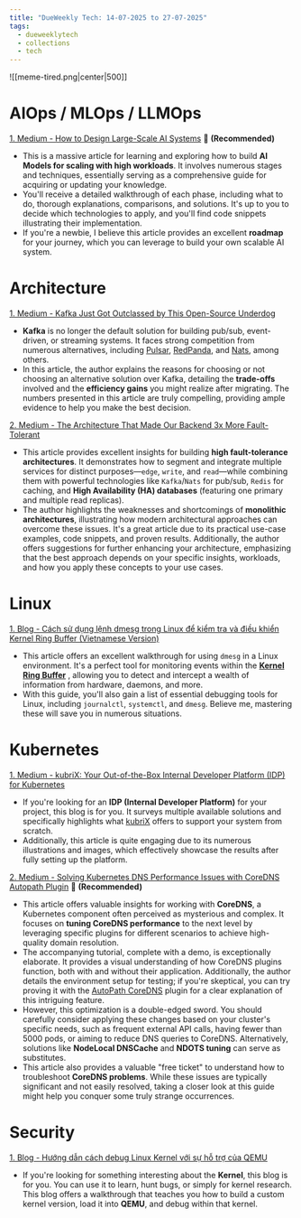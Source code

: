 ```yaml
---
title: "DueWeekly Tech: 14-07-2025 to 27-07-2025"
tags:
  - dueweeklytech
  - collections
  - tech
---
```



![[meme-tired.png|center|500]]

# AIOps / MLOps / LLMOps

[1. Medium - How to Design Large-Scale AI Systems](https://medium.com/gitconnected/how-to-design-large-scale-ai-systems-6cf6831990e1) 🌟 **(Recommended)**

- This is a massive article for learning and exploring how to build **AI Models for scaling with high workloads**. It involves numerous stages and techniques, essentially serving as a comprehensive guide for acquiring or updating your knowledge.
- You'll receive a detailed walkthrough of each phase, including what to do, thorough explanations, comparisons, and solutions. It's up to you to decide which technologies to apply, and you'll find code snippets illustrating their implementation.
- If you're a newbie, I believe this article provides an excellent **roadmap** for your journey, which you can leverage to build your own scalable AI system.
# Architecture

[1. Medium - Kafka Just Got Outclassed by This Open-Source Underdog](https://medium.com/@ThreadSafeDiaries/kafka-just-got-outclassed-by-this-open-source-underdog-83c71cebfdc3)

- **Kafka** is no longer the default solution for building pub/sub, event-driven, or streaming systems. It faces strong competition from numerous alternatives, including [Pulsar](https://github.com/apache/pulsar), [RedPanda](https://github.com/redpanda-data/redpanda), and [Nats](https://github.com/nats-io/nats-server), among others.
- In this article, the author explains the reasons for choosing or not choosing an alternative solution over Kafka, detailing the **trade-offs** involved and the **efficiency gains** you might realize after migrating. The numbers presented in this article are truly compelling, providing ample evidence to help you make the best decision.

[2. Medium - The Architecture That Made Our Backend 3x More Fault-Tolerant](https://medium.com/@kanishks772/the-architecture-that-made-our-backend-3x-more-fault-tolerant-ccd3f1bc3971)

- This article provides excellent insights for building **high fault-tolerance architectures**. It demonstrates how to segment and integrate multiple services for distinct purposes—`edge`, `write`, and `read`—while combining them with powerful technologies like `Kafka`/`Nats` for pub/sub, `Redis` for caching, and **High Availability (HA) databases** (featuring one primary and multiple read replicas).
- The author highlights the weaknesses and shortcomings of **monolithic architectures**, illustrating how modern architectural approaches can overcome these issues. It's a great article due to its practical use-case examples, code snippets, and proven results. Additionally, the author offers suggestions for further enhancing your architecture, emphasizing that the best approach depends on your specific insights, workloads, and how you apply these concepts to your use cases.
# Linux

[1. Blog - Cách sử dụng lệnh dmesg trong Linux để kiểm tra và điều khiển Kernel Ring Buffer (Vietnamese Version)](https://vietnix.vn/lenh-dmesg-trong-linux/)

- This article offers an excellent walkthrough for using `dmesg` in a Linux environment. It's a perfect tool for monitoring events within the [**Kernel Ring Buffer**](https://unix.stackexchange.com/questions/198178/what-are-the-concepts-of-kernel-ring-buffer-user-level-log-level) , allowing you to detect and intercept a wealth of information from hardware, daemons, and more.
- With this guide, you'll also gain a list of essential debugging tools for Linux, including `journalctl`, `systemctl`, and `dmesg`. Believe me, mastering these will save you in numerous situations.
# Kubernetes

[1. Medium - kubriX: Your Out-of-the-Box Internal Developer Platform (IDP) for Kubernetes](https://medium.com/itnext/kubrix-your-out-of-the-box-internal-developer-platform-idp-for-kubernetes-ba4c2671e6d1)

- If you're looking for an **IDP (Internal Developer Platform)** for your project, this blog is for you. It surveys multiple available solutions and specifically highlights what [kubriX](https://kubrix.io/) offers to support your system from scratch.
- Additionally, this article is quite engaging due to its numerous illustrations and images, which effectively showcase the results after fully setting up the platform.

[2. Medium - Solving Kubernetes DNS Performance Issues with CoreDNS Autopath Plugin](https://medium.com/@rk90229/solving-kubernetes-dns-performance-issues-with-coredns-autopath-plugin-3650eb0c477a) 🌟 **(Recommended)**

- This article offers valuable insights for working with **CoreDNS**, a Kubernetes component often perceived as mysterious and complex. It focuses on **tuning CoreDNS performance** to the next level by leveraging specific plugins for different scenarios to achieve high-quality domain resolution.
- The accompanying tutorial, complete with a demo, is exceptionally elaborate. It provides a visual understanding of how CoreDNS plugins function, both with and without their application. Additionally, the author details the environment setup for testing; if you're skeptical, you can try proving it with the [AutoPath CoreDNS](https://coredns.io/plugins/autopath/) plugin for a clear explanation of this intriguing feature.
- However, this optimization is a double-edged sword. You should carefully consider applying these changes based on your cluster's specific needs, such as frequent external API calls, having fewer than 5000 pods, or aiming to reduce DNS queries to CoreDNS. Alternatively, solutions like **NodeLocal DNSCache** and **NDOTS tuning** can serve as substitutes.
- This article also provides a valuable "free ticket" to understand how to troubleshoot **CoreDNS problems**. While these issues are typically significant and not easily resolved, taking a closer look at this guide might help you conquer some truly strange occurrences.

# Security

[1. Blog - Hướng dẫn cách debug Linux Kernel với sự hỗ trợ của QEMU](https://hub.whitehub.net/huong-dan-cach-debug-linux-kernel-voi-su-ho-tro-cua-qemu/)

- If you're looking for something interesting about the **Kernel**, this blog is for you. You can use it to learn, hunt bugs, or simply for kernel research. This blog offers a walkthrough that teaches you how to build a custom kernel version, load it into **QEMU**, and debug within that kernel.